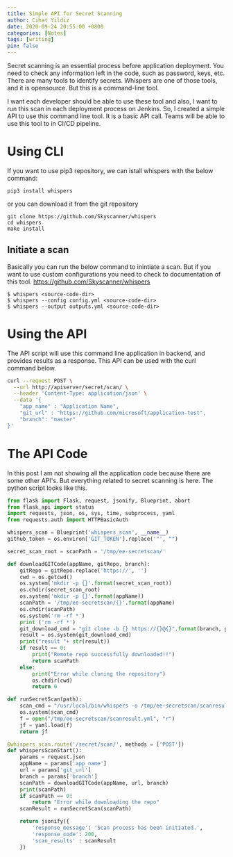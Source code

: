 ```yaml
---
title: Simple API for Secret Scanning
author: Cihat Yildiz
date: 2020-09-24 20:55:00 +0800
categories: [Notes]
tags: [writing]
pin: false
---
```

Secret scanning is an essential process before application deployment. You need to check any information left in the code, such as password, keys, etc. There are many tools to identify secrets. Whispers are one of those tools, and it is opensource. But this is a command-line tool.
<!--more-->
I want each developer should be able to use these tool and also, I want to run this scan in each deployment process on Jenkins. So, I created a simple API to use this command line tool. It is a basic API call. Teams will be able to use this tool to in CI/CD pipeline.

# Using CLI
If you want to use pip3 repository, we can istall whispers with the below command:
```
pip3 install whispers
```
or you can download it from the git repository
```
git clone https://github.com/Skyscanner/whispers
cd whispers
make install
```

## Initiate a scan
Basically you can run the below command to inintiate a scan. But if you want to use custom configurations you need to check to documentation of this tool.  https://github.com/Skyscanner/whispers
```
$ whispers <source-code-dir>
$ whispers --config config.yml <source-code-dir>
$ whispers --output outputs.yml <source-code-dir>
```

# Using the API
The API script will use this command line application in backend, and provides results as a response. This API can be used with the curl command below.
```sh
curl --request POST \
  --url http://apiserver/secret/scan/ \
  --header 'Content-Type: application/json' \
  --data '{
	"app_name" : "Application Name",
	"git_url" : "https://github.com/microsoft/application-test",
	"branch": "master"
}'
```

# The API Code
In this post I am not showing all the application code because there are some other API's. But everything related to secret scanning is here. The python script looks like this.  
```python
from flask import Flask, request, jsonify, Blueprint, abort
from flask_api import status
import requests, json, os, sys, time, subprocess, yaml
from requests.auth import HTTPBasicAuth

whispers_scan = Blueprint('whispers_scan', __name__)
github_token = os.environ['GIT_TOKEN'].replace('"', "")

secret_scan_root = scanPath = '/tmp/ee-secretscan/'

def downloadGITCode(appName, gitRepo, branch):
    gitRepo = gitRepo.replace('https://', '')
    cwd = os.getcwd()
    os.system('mkdir -p {}'.format(secret_scan_root))
    os.chdir(secret_scan_root)
    os.system('mkdir -p {}'.format(appName))
    scanPath = '/tmp/ee-secretscan/{}'.format(appName)
    os.chdir(scanPath)
    os.system('rm -rf *')
    print ('rm -rf *')
    git_download_cmd = "git clone -b {} https://{}@{}".format(branch, github_token, gitRepo)
    result = os.system(git_download_cmd)
    print("result "+ str(result))
    if result == 0:
        print("Remote repo successfully downloaded!!")
        return scanPath
    else:
        print("Error while cloning the repository")
        os.chdir(cwd)
        return 0

def runSecretScan(path):
    scan_cmd = "/usr/local/bin/whispers -o /tmp/ee-secretscan/scanresult.yml {}".format(path)
    os.system(scan_cmd)
    f = open("/tmp/ee-secretscan/scanresult.yml", "r")
    jf = yaml.load(f)
    return jf

@whispers_scan.route('/secret/scan/', methods = ['POST'])
def whispersScanStart():
    params = request.json
    appName = params['app_name']
    url = params['git_url']
    branch = params['branch']
    scanPath = downloadGITCode(appName, url, branch)
    print(scanPath)
    if scanPath == 0:
        return "Error while downloading the repo"
    scanResult = runSecretScan(scanPath)

    return jsonify({
        'response_message': 'Scan process has been initiated.',
        'response_code': 200,
        'scan_results' : scanResult
    })

```
